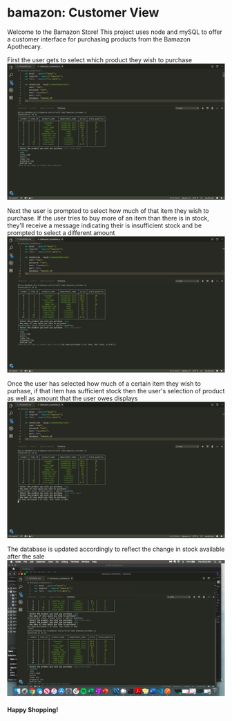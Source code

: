 # bamazon: Customer View

Welcome to the Bamazon Store! This project uses node and mySQL to offer a customer interface for purchasing products from the Bamazon Apothecary. 

First the user gets to select which product they wish to purchase ![](images/Shot1.png)

Next the user is prompted to select how much of that item they wish to purchase. If the user tries to buy more of an item than there is in stock, they'll receive a message indicating their is insufficient stock and be prompted to select a different amount ![](images/Shot2.png)

Once the user has selected how much of a certain item they wish to purhase, if that item has sufficient stock then the user's selection of product as well as amount that the user owes displays ![](images/Shot3.png) 

The database is updated accordingly to reflect the change in stock available after the sale ![](images/Shot4.png)


#### Happy Shopping!



